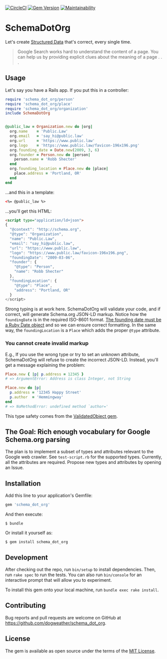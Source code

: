 [![CircleCI](https://circleci.com/gh/dogweather/schema-dot-org.svg?style=svg)](https://circleci.com/gh/dogweather/schema-dot-org) [![Gem Version](https://badge.fury.io/rb/schema_dot_org.svg)](https://badge.fury.io/rb/schema_dot_org) [![Maintainability](https://api.codeclimate.com/v1/badges/e0c60b4cbc998563a484/maintainability)](https://codeclimate.com/github/dogweather/schema-dot-org/maintainability)

# SchemaDotOrg

Let's create [Structured Data](https://developers.google.com/search/docs/guides/intro-structured-data) that's correct,
every single time.

> Google Search works hard to understand the content of a page. You can help us by providing explicit clues about the meaning of a page . . .

## Usage

Let's say you have a Rails app. If you put this in a controller:

```ruby
require 'schema_dot_org/person'
require 'schema_dot_org/place'
require 'schema_dot_org/organization'
include SchemaDotOrg


@public_law = Organization.new do |org|
  org.name    = 'Public.Law'
  org.email   = 'say_hi@public.law'
  org.url     = 'https://www.public.law'
  org.logo    = 'https://www.public.law/favicon-196x196.png'
  org.founding_date = Date.new(2009, 3, 6)
  org.founder = Person.new do |person|
    person.name = 'Robb Shecter'
  end
  org.founding_location = Place.new do |place|
    place.address = 'Portland, OR'
  end
end
```

...and this in a template:

```html
<%= @public_law %>
```

...you'll get this HTML:

```html
<script type="application/ld+json">
{
  "@context": "http://schema.org",
  "@type": "Organization",
  "name": "Public.Law",
  "email": "say_hi@public.law",
  "url": "https://www.public.law",
  "logo": "https://www.public.law/favicon-196x196.png",
  "foundingDate": "2009-03-06",
  "founder": {
    "@type": "Person",
    "name": "Robb Shecter"
  },
  "foundingLocation": {
    "@type": "Place",
    "address": "Portland, OR"
  }
</script>
```

Strong typing is at work here. SchemaDotOrg will validate your code, and if correct, will generate Schema.org JSON-LD markup.
 Notice how the `foundingDate` is in the required ISO-8601 format. [The founding date must be a Ruby
Date object](https://github.com/dogweather/schema-dot-org/blob/master/lib/schema_dot_org/organization.rb#L11) and so we can ensure correct formatting. In the same way, the `foundingLocation` is a `Place`
which adds the proper `@type` attribute.

### You cannot create invalid markup

E.g., If you use the wrong type or try to set an unknown attribute, SchemaDotOrg will
refuse to create the incorrect JSON-LD. Instead, you'll get a message explaining
the problem:

```ruby
Place.new { |p| p.address = 12345 }
# => ArgumentError: Address is class Integer, not String

Place.new do |p|
  p.address = '12345 Happy Street'
  p.author  = 'Hemmingway'
end
# => NoMethodError: undefined method `author='
```

This type safety comes from the [ValidatedObject gem](https://github.com/dogweather/validated_object).

## The Goal: Rich enough vocabulary for Google Schema.org parsing

The plan is to implement a subset of types and attributes relevant to the Google web crawler.
See `test-script.rb` for the supported types. Currently, all the attributes are required.
Propose new types and attributes by opening an Issue.

## Installation

Add this line to your application's Gemfile:

```ruby
gem 'schema_dot_org'
```

And then execute:

    $ bundle

Or install it yourself as:

    $ gem install schema_dot_org

## Development

After checking out the repo, run `bin/setup` to install dependencies. Then, run `rake spec` to run the tests. You can also run `bin/console` for an interactive prompt that will allow you to experiment.

To install this gem onto your local machine, run `bundle exec rake install`.

## Contributing

Bug reports and pull requests are welcome on GitHub at https://github.com/dogweather/schema_dot_org.

## License

The gem is available as open source under the terms of the [MIT License](https://opensource.org/licenses/MIT).
